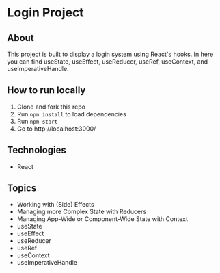 # Login Project

## About

This project is built to display a login system using React's hooks. In here you can find useState, useEffect, useReducer, useRef, useContext, and useImperativeHandle.

## How to run locally

1. Clone and fork this repo
2. Run `npm install` to load dependencies
3. Run `npm start`
4. Go to http://localhost:3000/

## Technologies

- React

## Topics

- Working with (Side) Effects
- Managing more Complex State with Reducers
- Managing App-Wide or Component-Wide State with Context
- useState
- useEffect
- useReducer
- useRef
- useContext
- useImperativeHandle
